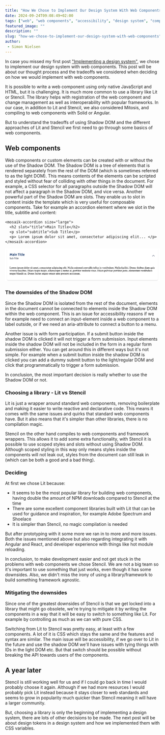 ```yaml
---
title: "How We Chose to Implement Our Design System With Web Components"
date: 2024-09-24T09:08:49+02:00
tags: ["web", "web components", "accessibility", "design system", "component library", "CSS", "Shadow DOM", "Lit", "Stencil"]
featured_image: ""
description: ""
slug: "how-we-chose-to-implement-our-design-system-with-web-components"
author:
 - Simon Nielsen
---
```


In case you missed my first post ["Implementing a design system"](/posts/implementing-a-design-system-choosing-a-way-forward), we chose to implement our design system with web components. This post will be about our thought process and the tradeoffs we considered when deciding on how we would implement with web components.

It is possible to write a web component using only native JavaScript and HTML, but it is challenging. It is much more common to use a library like Lit or Stencil. The library helps with registration of the web component and change management as well as interoperability with popular frameworks.
In our case, in addition to Lit and Stencil, we also considered Mitosis, and compiling to web components with Solid or Angular.

But to understand the tradeoffs of using Shadow DOM and the different approaches of Lit and Stencil we first need to go through some basics of web components.

## Web components

Web components or custom elements can be created with or without the use of the Shadow DOM. The Shadow DOM is a tree of elements that is rendered separately from the rest of the DOM (which is sometimes referred to as the light DOM). This means contents of the elements can be scripted and styled without fear of colliding with other things in the document. For example, a CSS selector for all paragraphs outside the Shadow DOM will not affect a paragraph in the Shadow DOM, and vice versa.
Another powerful part of the Shadow DOM are slots. They enable us to slot in content inside the template which is very useful for composable components. Take for example an accordion element where we slot in the title, subtitle and content:

```
<mosaik-accordion size="large">
  <h2 slot="title">Main Title</h2>
  <p slot="subtitle">Sub Title</p>
  <p> Lorem ipsum dolor sit amet, consectetur adipiscing elit... </p>
</mosaik-accordion>
```
![Accordion component](/design-system/accordion-component.png)

### The downsides of the Shadow DOM
Since the Shadow DOM is isolated from the rest of the document, elements in the document cannot be connected to elements inside the Shadow DOM within the web component. This is an issue for accessibility reasons if we for example need to connect an input-element inside a web component to a label outside, or if we need an aria-attribute to connect a button to a menu.

Another issue is with form participation. If a submit button inside the shadow DOM is clicked it will not trigger a form submission. Input elements inside the shadow DOM will not be included in the form in a regular form submission either. You can get around this in different ways but it's not simple. For example when a submit button inside the shadow DOM is clicked you can add a dummy submit button to the light/regular DOM and click that programmatically to trigger a form submission.

In conclusion, the most important decision is really whether to use the Shadow DOM or not.
### Choosing a library - Lit vs Stencil
Lit is just a wrapper around standard web components, removing boilerplate and making it easier to write reactive and declarative code. This means it comes with the same issues and quirks that standard web components have. But it also means that it's simpler than other libraries, there is no compilation magic.

Stencil on the other hand compiles to web components and framework wrappers. This allows it to add some extra functionality, with Stencil it is possible to use scoped styles and slots without using Shadow DOM. Although scoped styling in this way only means styles inside the components will not leak out, styles from the document can still leak in (which can be both a good and a bad thing).
### Deciding
At first we chose Lit because:
- It seems to be the most popular library for building web components, having double the amount of NPM downloads compared to Stencil at the time
- There are some excellent component libraries built with Lit that can be used for guidance and inspiration, for example Adobe Spectrum and Shoelace
- It is simpler than Stencil, no magic compilation is needed

But after prototyping with it some more we ran in to more and more issues. Both the issues mentioned above but also regarding integrating it with Angular and React, and developer experience with things like hot module reloading.

In conclusion, to make development easier and not get stuck in the problems with web components we chose Stencil. We are not a big team so it's important to use something that just works, even though it has some downsides. Also, we didn't miss the irony of using a library/framework to build something framework agnostic.
### Mitigating the downsides
Since one of the greatest downsides of Stencil is that we get locked into a library that might go obsolete, we're trying to mitigate it by writing the components in a way that it will be easy to switch to something like Lit. For example by controlling as much as we can with pure CSS.

Switching from Lit to Stencil was pretty easy, at least with a few components. A lot of it is CSS which stays the same and the features and syntax are similar.
The main issue will be accessibility, if we go over to Lit in the future and use the shadow DOM we'll have issues with tying things with IDs in the light DOM etc. But that switch should be possible without breaking the API towards users of the components.

## A year later
Stencil is still working well for us and if I could go back in time I would probably choose it again. Although if we had more resources I would probably pick Lit instead because it stays closer to web standards and seems to grow in popularity much quicker than Stencil meaning it will have a larger community.

But, choosing a library is only the beginning of implementing a design system, there are lots of other decisions to be made. The next post will be about design tokens in a design system and how we implemented them with CSS variables.